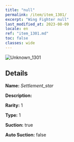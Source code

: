 ```yaml
---
title: "null"
permalink: /item/item_1301/
excerpt: "Wing Fighter null"
last_modified_at: 2023-08-09
locale: en
ref: "item_1301.md"
toc: false
classes: wide
---
```



 ![Unknown_1301](/images/item/Settlement_star_p.png)



## Details

 **Name:** *Settlement_star* 

 **Description:** 

 **Rarity:** 1 

 **Type:** 1 

 **Suction:** true 

 **Auto Suction:** false 



